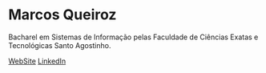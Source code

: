 <!--
**marcos-queiroz/marcos-queiroz** is a ✨ _special_ ✨ repository because its `README.md` (this file) appears on your GitHub profile.
### Hi there 👋
Here are some ideas to get you started:

- 🔭 I’m currently working on ...
- 🌱 I’m currently learning ...
- 👯 I’m looking to collaborate on ...
- 🤔 I’m looking for help with ...
- 💬 Ask me about ...
- 📫 How to reach me: ...
- 😄 Pronouns: ...
- ⚡ Fun fact: ...
-->

# Marcos Queiroz

Bacharel em Sistemas de Informação pelas Faculdade de Ciências Exatas e Tecnológicas Santo Agostinho.

[WebSite](https://marcosmqueiroz.com/)
[LinkedIn](https://www.linkedin.com/in/marcosmqueiroz)
